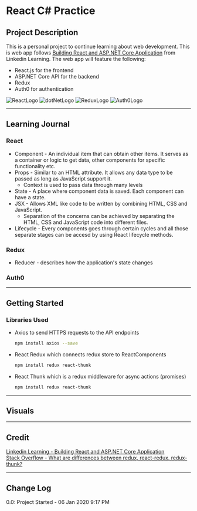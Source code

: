# React C\# Practice

## Project Description
This is a personal project to continue learning about web development. This is web app follows [Building React and ASP.NET Core Application](https://www.linkedin.com/learning/building-react-and-asp-dot-net-core-applications) from Linkedin Learning. The web app will feature the following:
* React.js for the frontend
* ASP.NET Core API for the backend
* Redux
* Auth0 for authentication

![ReactLogo](https://github.com/jeremymaya/react-c-sharp-practice/blob/Redux/Assets/ReactLogo.png) ![dotNetLogo](https://github.com/jeremymaya/react-c-sharp-practice/blob/Redux/Assets/dotNetLogo.png) ![ReduxLogo](https://github.com/jeremymaya/react-c-sharp-practice/blob/Redux/Assets/ReduxLogo.png) ![Auth0Logo](https://github.com/jeremymaya/react-c-sharp-practice/blob/Redux/Assets/Auth0Logo.png)

---

## Learning Journal
### React
* Component -  An individual item that can obtain other items. It serves as a container or logic to get data, other components for specific functionality etc. 
* Props - Similar to an HTML attribute. It allows any data type to be passed as long as JavaScript support it. 
  * Context is used to pass data through many levels
* State - A place where component data is saved. Each component can have a state.
* JSX - Allows XML like code to be written by combining HTML, CSS and JavaScript.
  * Separation of the concerns can be achieved by separating the HTML, CSS and JavaScript code into different files. 
* Lifecycle - Every components goes through certain cycles and all those separate stages can be accesd by using React lifecycle methods.
### Redux
* Reducer - describes how the application's state changes

### Auth0

---

## Getting Started
### Libraries Used
* Axios to send HTTPS requests to the API endpoints
    ```bash
    npm install axios --save
    ```
* React Redux which connects redux store to ReactComponents
    ```bash
    npm install redux react-thunk
    ```
* React Thunk which is a redux middleware for async actions (promises)
    ```bash
    npm install redux react-thunk
    ```

---

## Visuals

---

## Credit
[Linkedin Learning - Building React and ASP.NET Core Application](https://www.linkedin.com/learning/building-react-and-asp-dot-net-core-applications)  
[Stack Overflow - What are differences between redux, react-redux, redux-thunk?](https://stackoverflow.com/questions/38405571/what-are-differences-between-redux-react-redux-redux-thunk)

---

## Change Log
0.0: Project Started - 06 Jan 2020 9:17 PM
